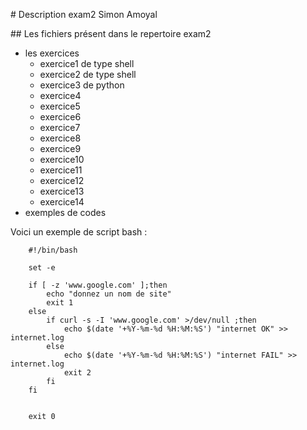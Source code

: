 # Description exam2 Simon Amoyal

## Les fichiers présent dans le repertoire exam2

* les exercices
    * exercice1 de type shell
    * exercice2 de type shell
    * exercice3 de python
    * exercice4
    * exercice5
    * exercice6
    * exercice7
    * exercice8
    * exercice9
    * exercice10
    * exercice11
    * exercice12
    * exercice13
    * exercice14
* exemples de codes

Voici un exemple de script bash :

        #!/bin/bash

        set -e

        if [ -z 'www.google.com' ];then
            echo "donnez un nom de site"
            exit 1
        else
            if curl -s -I 'www.google.com' >/dev/null ;then
                echo $(date '+%Y-%m-%d %H:%M:%S') "internet OK" >> internet.log
            else
                echo $(date '+%Y-%m-%d %H:%M:%S') "internet FAIL" >> internet.log
                exit 2
            fi
        fi


        exit 0


